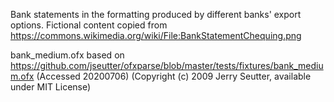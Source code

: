 
Bank statements in the formatting produced by different banks' export options.
Fictional content copied from https://commons.wikimedia.org/wiki/File:BankStatementChequing.png

bank_medium.ofx based on https://github.com/jseutter/ofxparse/blob/master/tests/fixtures/bank_medium.ofx (Accessed 20200706) (Copyright (c) 2009 Jerry Seutter, available under MIT License)
